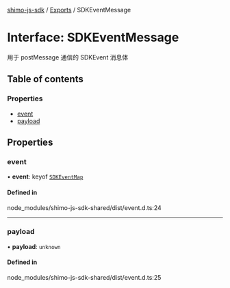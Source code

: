 [shimo-js-sdk](../README.md) / [Exports](../modules.md) / SDKEventMessage

# Interface: SDKEventMessage

用于 postMessage 通信的 SDKEvent 消息体

## Table of contents

### Properties

- [event](SDKEventMessage.md#event)
- [payload](SDKEventMessage.md#payload)

## Properties

### event

• **event**: keyof [`SDKEventMap`](SDKEventMap.md)

#### Defined in

node_modules/shimo-js-sdk-shared/dist/event.d.ts:24

___

### payload

• **payload**: `unknown`

#### Defined in

node_modules/shimo-js-sdk-shared/dist/event.d.ts:25
